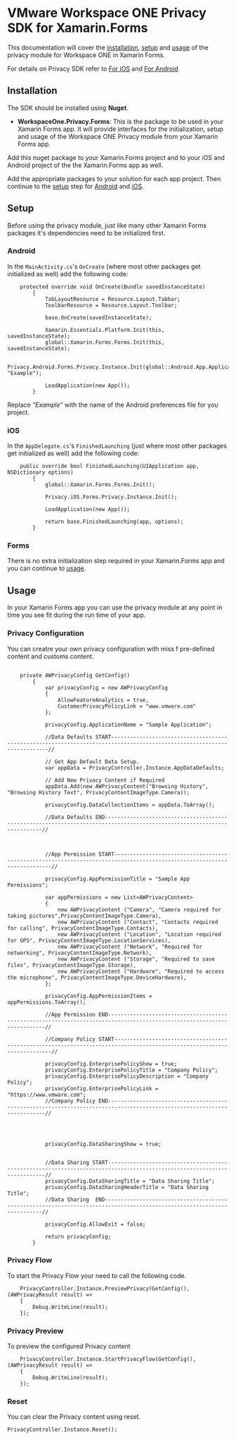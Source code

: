 # **VM**ware Workspace ONE Privacy SDK for Xamarin.Forms

This documentation will cover the [installation](#installation), [setup](#setup) and [usage](#usage) of the privacy module for Workspace ONE in Xamarin Forms.

For details on Privacy SDK refer to [For iOS](https://code.vmware.com/docs/10005/sdk-privacy-module-for-ios--swift--developer-guide/GUID-A8CA007C-29FD-4A11-AD2A-9843A0032015.html?h=Privacy) and [For Android](https://docs.vmware.com/en/VMware-Workspace-ONE-UEM/services/SDK_Android_Privacy/GUID-14C5AF5B-2E54-4E49-ABBA-B59360BD77F9.html) 

## Installation

The SDK should be installed using **Nuget**.

- **WorkspaceOne.Privacy.Forms**: This is the package to be used in your Xamarin Forms app. It will provide interfaces for the initialization, setup and usage of the Workspace ONE Privacy module from your Xamarin Forms app.

Add this nuget package to your Xamarin.Forms project and to your iOS and Android project of the the Xamarin.Forms app as well.

Add the appropriate packages to your solution for each app project. Then continue to the [setup](#setup) step for [Android](#android) and [iOS](#ios).


## Setup

Before using the privacy module, just like many other Xamarin Forms packages it's dependencies need to be initialized first.

### Android

In the `MainActivity.cs`'s `OnCreate` (where most other packages get initialized as well) add the following code:

```
    protected override void OnCreate(Bundle savedInstanceState)
        {
            TabLayoutResource = Resource.Layout.Tabbar;
            ToolbarResource = Resource.Layout.Toolbar;

            base.OnCreate(savedInstanceState);

            Xamarin.Essentials.Platform.Init(this, savedInstanceState);
            global::Xamarin.Forms.Forms.Init(this, savedInstanceState);

            Privacy.Android.Forms.Privacy.Instance.Init(global::Android.App.Application.Context, "Example");

            LoadApplication(new App());
        }

```


Replace *"Example"* with the name of the Android preferences file for you project.

### iOS

In the `AppDelegate.cs`'s `FinishedLaunching` (just where most other packages get initialized as well) add the following code:

```
    public override bool FinishedLaunching(UIApplication app, NSDictionary options)
        {
            global::Xamarin.Forms.Forms.Init();

            Privacy.iOS.Forms.Privacy.Instance.Init();

            LoadApplication(new App());

            return base.FinishedLaunching(app, options);
        }
```
### Forms

There is no extra initialization step required in your Xamarin.Forms app and you can continue to [usage](#usage).

## Usage

In your Xamarin Forms app you can use the privacy module at any point in time you see fit during the run time of your app.

### Privacy Configuration

You can creatre your own privacy configuration with miss f pre-defined content and customs content.

```

    private AWPrivacyConfig GetConfig()
        {
            var privacyConfig = new AWPrivacyConfig
            {
                AllowFeatureAnalytics = true,
                CustomerPrivacyPolicyLink = "www.vmware.com"
            };

            privacyConfig.ApplicationName = "Sample Application";

            //Data Defaults START------------------------------------------------------------------------------------------------------------------------// 

            // Get App Default Data Setup.
            var appData = PrivacyController.Instance.AppDataDefaults;
           
            // Add New Privacy Content if Required
            appData.Add(new AWPrivacyContent("Browsing History", "Browsing History Text", PrivacyContentImageType.Camera));

            privacyConfig.DataCollectionItems = appData.ToArray();

            //Data Defaults END------------------------------------------------------------------------------------------------------------------------// 

            

            //App Permission START------------------------------------------------------------------------------------------------------------------------// 

            privacyConfig.AppPermissionTitle = "Sample App Permissions";
           
            var appPermissions = new List<AWPrivacyContent>
            {
                new AWPrivacyContent ("Camera", "Camera required for taking pictures",PrivacyContentImageType.Camera),
                new AWPrivacyContent ("Contact", "Contacts required for calling", PrivacyContentImageType.Contacts),
                new AWPrivacyContent ("Location", "Location required for GPS", PrivacyContentImageType.LocationServices),
                new AWPrivacyContent ("Network", "Required for networking", PrivacyContentImageType.Network),
                new AWPrivacyContent ("Storage", "Required to save files", PrivacyContentImageType.Storage),
                new AWPrivacyContent ("Hardware", "Required to access the microphone", PrivacyContentImageType.DeviceHardware),
            };

            privacyConfig.AppPermissionItems = appPermissions.ToArray();

            //App Permission END------------------------------------------------------------------------------------------------------------------------// 

            //Company Policy START------------------------------------------------------------------------------------------------------------------------//

            privacyConfig.EnterprisePolicyShow = true;
            privacyConfig.EnterprisePolicyTitle = "Company Policy";
            privacyConfig.EnterprisePolicyDescription = "Company Policy";
            privacyConfig.EnterprisePolicyLink = "https://www.vmware.com";
            //Company Policy END------------------------------------------------------------------------------------------------------------------------// 



           
            privacyConfig.DataSharingShow = true;


            //Data Sharing START------------------------------------------------------------------------------------------------------------------------//
            privacyConfig.DataSharingTitle = "Data Sharing Title";
            privacyConfig.DataSharingHeaderTitle = "Data Sharing Title";
            //Data Sharing  END------------------------------------------------------------------------------------------------------------------------// 

            privacyConfig.AllowExit = false;
           
            return privacyConfig;
        }

```

### Privacy Flow

To start the Privacy Flow your need to call the following code.

```
    PrivacyController.Instance.PreviewPrivacy(GetConfig(), (AWPrivacyResult result) =>
    {
        Debug.WriteLine(result);
    });
```


### Privacy Preview

To preview the configured Privacy content

```
    PrivacyController.Instance.StartPrivacyFlow(GetConfig(), (AWPrivacyResult result) =>
    {
        Debug.WriteLine(result);
    });
```

### Reset

You can clear the Privacy content using reset.

```
PrivacyController.Instance.Reset();
```
